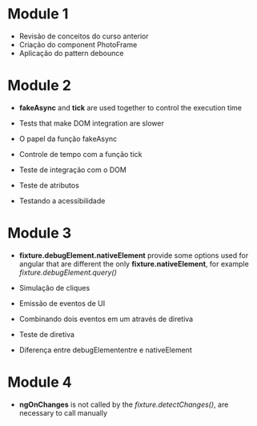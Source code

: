 # Module 1
- Revisão de conceitos do curso anterior
- Criação do component PhotoFrame
- Aplicação do pattern debounce

# Module 2
- **fakeAsync** and **tick** are used together to control the execution time
- Tests that make DOM integration are slower

- O papel da função fakeAsync
- Controle de tempo com a função tick
- Teste de integração com o DOM
- Teste de atributos
- Testando a acessibilidade

# Module 3
- **fixture.debugElement.nativeElement** provide some options used for angular that are different the only
    **fixture.nativeElement**, for example *fixture.debugElement.query()* 

- Simulação de cliques
- Emissão de eventos de UI
- Combinando dois eventos em um através de diretiva
- Teste de diretiva
- Diferença entre debugElemententre e nativeElement

# Module 4
- **ngOnChanges** is not called by the *fixture.detectChanges()*, are necessary to call manually 


